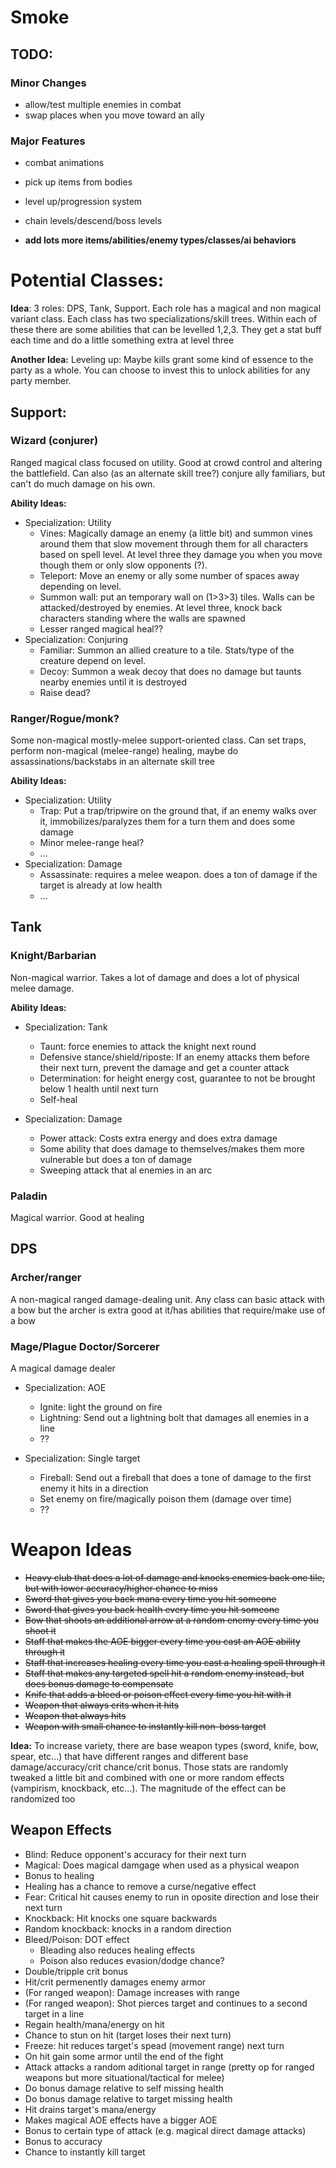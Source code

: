 # Smoke

## TODO:

### Minor Changes

* allow/test multiple enemies in combat
* swap places when you move toward an ally

### Major Features

* combat animations
* pick up items from bodies
* level up/progression system
* chain levels/descend/boss levels


* **add lots more items/abilities/enemy types/classes/ai behaviors**


# Potential Classes:

**Idea**: 3 roles: DPS, Tank, Support. Each role has a magical and non magical variant class. Each class has two specializations/skill trees. Within each of these there are some abilities that can be levelled 1,2,3. They get a stat buff each time and do a little something extra at level three

**Another Idea:** Leveling up: Maybe kills grant some kind of essence to the party as a whole. You can choose to invest this to unlock abilities for any party member.

## Support:

### Wizard (conjurer)

Ranged magical class focused on utility. Good at crowd control and altering the battlefield. Can also (as an alternate skill tree?) conjure ally familiars, but can't do much damage on his own.

**Ability Ideas:**
* Specialization: Utility
    * Vines: Magically damage an enemy (a little bit) and summon vines around them that slow movement through them for all characters based on spell level. At level three they damage you when you move though them or only slow opponents (?).
    * Teleport: Move an enemy or ally some number of spaces away depending on level.
    * Summon wall: put an temporary wall on (1>3>3) tiles. Walls can be attacked/destroyed by enemies. At level three, knock back characters standing where the walls are spawned
    * Lesser ranged magical heal??
* Specialization: Conjuring
    * Familiar: Summon an allied creature to a tile. Stats/type of the creature depend on level.
    * Decoy: Summon a weak decoy that does no damage but taunts nearby enemies until it is destroyed
    * Raise dead?


### Ranger/Rogue/monk?

Some non-magical mostly-melee support-oriented class. Can set traps, perform non-magical (melee-range) healing, maybe do assassinations/backstabs in an alternate skill tree


**Ability Ideas:**
* Specialization: Utility
    * Trap: Put a trap/tripwire on the ground that, if an enemy walks over it, immobilizes/paralyzes them for a turn them and does some damage
    * Minor melee-range heal?
    * ...
* Specialization: Damage
    * Assassinate: requires a melee weapon. does a ton of damage if the target is already at low health
    * ...


## Tank

### Knight/Barbarian

Non-magical warrior. Takes a lot of damage and does a lot of physical melee damage.

**Ability Ideas:**
* Specialization: Tank
    * Taunt: force enemies to attack the knight next round
    * Defensive stance/shield/riposte: If an enemy attacks them before their next turn, prevent the damage and get a counter attack
    * Determination: for height energy cost, guarantee to not be brought below 1 health until next turn
    * Self-heal
    
* Specialization: Damage
    * Power attack: Costs extra energy and does extra damage
    * Some ability that does damage to themselves/makes them more vulnerable but does a ton of damage
    * Sweeping attack that al enemies in an arc

### Paladin

Magical warrior. Good at healing




## DPS

### Archer/ranger

A non-magical ranged damage-dealing unit. Any class can basic attack with a bow but the archer is extra good at it/has abilities that require/make use of a bow


### Mage/Plague Doctor/Sorcerer

A magical damage dealer

* Specialization: AOE
    * Ignite: light the ground on fire
    * Lightning: Send out a lightning bolt that damages all enemies in a line
    * ??

* Specialization: Single target
    * Fireball: Send out a fireball that does a tone of damage to the first enemy it hits in a direction
    * Set enemy on fire/magically poison them (damage over time)
    * ??


# Weapon Ideas


* ~~Heavy club that does a lot of damage and knocks enemies back one tile, but with lower accuracy/higher chance to miss~~
* ~~Sword that gives you back mana every time you hit someone~~
* ~~Sword that gives you back health every time you hit someone~~
* ~~Bow that shoots an additional arrow at a random enemy every time you shoot it~~
* ~~Staff that makes the AOE bigger every time you cast an AOE ability through it~~
* ~~Staff that increases healing every time you cast a healing spell through it~~
* ~~Staff that makes any targeted spell hit a random enemy instead, but does bonus damage to compensate~~
* ~~Knife that adds a bleed or poison effect every time you hit with it~~
* ~~Weapon that always crits when it hits~~
* ~~Weapon that always hits~~
* ~~Weapon with small chance to instantly kill non-boss target~~

**Idea:** To increase variety, there are base weapon types (sword, knife, bow, spear, etc...) that have different ranges and different base damage/accuracy/crit chance/crit bonus. Those stats are randomly tweaked a little bit and combined with one or more random effects (vampirism, knockback, etc...). The magnitude of the effect can be randomized too

## Weapon Effects

* Blind: Reduce opponent's accuracy for their next turn
* Magical: Does magical damgage when used as a physical weapon
* Bonus to healing
* Healing has a chance to remove a curse/negative effect
* Fear: Critical hit causes enemy to run in oposite direction and lose their next turn
* Knockback: Hit knocks one square backwards
* Random knockback: knocks in a random direction
* Bleed/Poison: DOT effect
   * Bleading also reduces healing effects
   * Poison also reduces evasion/dodge chance?
* Double/tripple crit bonus
* Hit/crit permenently damages enemy armor
* (For ranged weapon): Damage increases with range
* (For ranged weapon): Shot pierces target and continues to a second target in a line
* Regain health/mana/energy on hit
* Chance to stun on hit (target loses their next turn)
* Freeze: hit reduces target's spead (movement range) next turn
* On hit gain some armor until the end of the fight
* Attack attacks a random aditional target in range (pretty op for ranged weapons but more situational/tactical for melee)
* Do bonus damage relative to self missing health
* Do bonus damage relative to target missing health
* Hit drains target's mana/energy
* Makes magical AOE effects have a bigger AOE
* Bonus to certain type of attack (e.g. magical direct damage attacks)
* Bonus to accuracy
* Chance to instantly kill target
